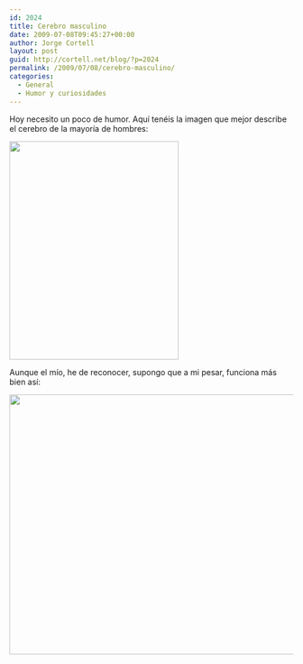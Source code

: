 ```yaml
---
id: 2024
title: Cerebro masculino
date: 2009-07-08T09:45:27+00:00
author: Jorge Cortell
layout: post
guid: http://cortell.net/blog/?p=2024
permalink: /2009/07/08/cerebro-masculino/
categories:
  - General
  - Humor y curiosidades
---
```

Hoy necesito un poco de humor. Aquí tenéis la imagen que mejor describe el cerebro de la mayoría de hombres:

<img class="aligncenter" title="cerebro masculino" src="http://manologo.files.wordpress.com/2009/06/diversos_018.gif?w=300&h=387" alt="" width="300" height="387" />

Aunque el mío, he de reconocer, supongo que a mi pesar, funciona más bien así:

<p style="text-align: center">
  <img class="aligncenter" title="vortex" src="http://fc02.deviantart.com/fs26/f/2008/121/e/4/Cloud_Vortex_by_randomgypsy.png" alt="" width="614" height="461" />
</p>